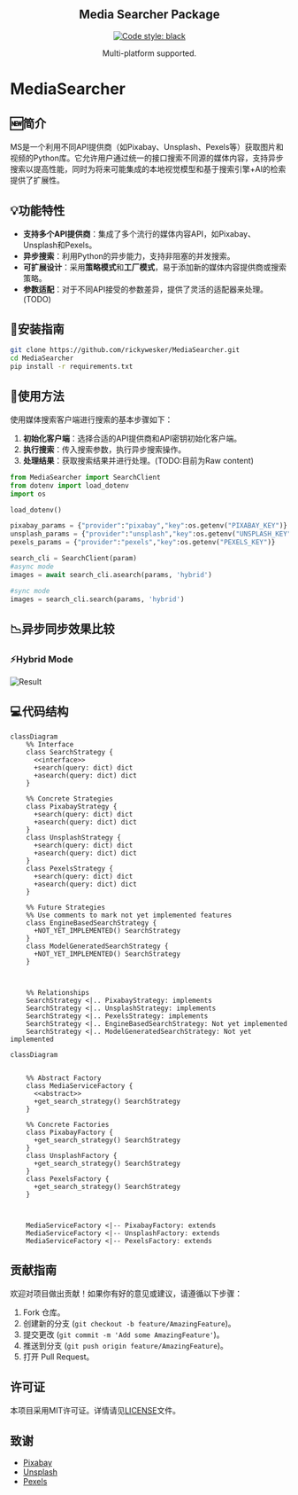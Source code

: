 <h2 align="center">Media Searcher Package</h2>

<p align="center">
<a href="https://github.com/psf/black"><img alt="Code style: black" src="https://img.shields.io/badge/code%20style-black-000000.svg"></a>
</p>
<p align="center">
  Multi-platform supported.
</p>



# MediaSearcher

## 🆕简介

MS是一个利用不同API提供商（如Pixabay、Unsplash、Pexels等）获取图片和视频的Python库。它允许用户通过统一的接口搜索不同源的媒体内容，支持异步搜索以提高性能，同时为将来可能集成的本地视觉模型和基于搜索引擎+AI的检索提供了扩展性。

## 💡功能特性

- **支持多个API提供商**：集成了多个流行的媒体内容API，如Pixabay、Unsplash和Pexels。
- **异步搜索**：利用Python的异步能力，支持非阻塞的并发搜索。
- **可扩展设计**：采用**策略模式**和**工厂模式**，易于添加新的媒体内容提供商或搜索策略。
- **参数适配**：对于不同API接受的参数差异，提供了灵活的适配器来处理。(TODO)

## 📖安装指南

```bash
git clone https://github.com/rickywesker/MediaSearcher.git
cd MediaSearcher
pip install -r requirements.txt
```

## 👀使用方法

使用媒体搜索客户端进行搜索的基本步骤如下：

1. **初始化客户端**：选择合适的API提供商和API密钥初始化客户端。
2. **执行搜索**：传入搜索参数，执行异步搜索操作。
3. **处理结果**：获取搜索结果并进行处理。(TODO:目前为Raw content)

```python
from MediaSearcher import SearchClient
from dotenv import load_dotenv
import os

load_dotenv()

pixabay_params = {"provider":"pixabay","key":os.getenv("PIXABAY_KEY")}
unsplash_params = {"provider":"unsplash","key":os.getenv("UNSPLASH_KEY")}
pexels_params = {"provider":"pexels","key":os.getenv("PEXELS_KEY")}

search_cli = SearchClient(param)
#async mode
images = await search_cli.asearch(params, 'hybrid')

#sync mode
images = search_cli.search(params, 'hybrid')

```

## 📉异步同步效果比较

### ⚡️Hybrid Mode

![Result](../media/res.png)

## 💻代码结构

```mermaid
classDiagram
    %% Interface
    class SearchStrategy {
      <<interface>>
      +search(query: dict) dict
      +asearch(query: dict) dict
    }

    %% Concrete Strategies
    class PixabayStrategy {
      +search(query: dict) dict
      +asearch(query: dict) dict
    }
    class UnsplashStrategy {
      +search(query: dict) dict
      +asearch(query: dict) dict
    }
    class PexelsStrategy {
      +search(query: dict) dict
      +asearch(query: dict) dict
    }

    %% Future Strategies
    %% Use comments to mark not yet implemented features
    class EngineBasedSearchStrategy {
      +NOT_YET_IMPLEMENTED() SearchStrategy
    }
    class ModelGeneratedSearchStrategy {
      +NOT_YET_IMPLEMENTED() SearchStrategy
    }

   

    %% Relationships
    SearchStrategy <|.. PixabayStrategy: implements
    SearchStrategy <|.. UnsplashStrategy: implements
    SearchStrategy <|.. PexelsStrategy: implements
    SearchStrategy <|.. EngineBasedSearchStrategy: Not yet implemented
    SearchStrategy <|.. ModelGeneratedSearchStrategy: Not yet implemented

```

```mermaid
classDiagram
    

    %% Abstract Factory
    class MediaServiceFactory {
      <<abstract>>
      +get_search_strategy() SearchStrategy
    }

    %% Concrete Factories
    class PixabayFactory {
      +get_search_strategy() SearchStrategy
    }
    class UnsplashFactory {
      +get_search_strategy() SearchStrategy
    }
    class PexelsFactory {
      +get_search_strategy() SearchStrategy
    }



    MediaServiceFactory <|-- PixabayFactory: extends
    MediaServiceFactory <|-- UnsplashFactory: extends
    MediaServiceFactory <|-- PexelsFactory: extends

```



## 贡献指南

欢迎对项目做出贡献！如果你有好的意见或建议，请遵循以下步骤：

1. Fork 仓库。
2. 创建新的分支 (`git checkout -b feature/AmazingFeature`)。
3. 提交更改 (`git commit -m 'Add some AmazingFeature'`)。
4. 推送到分支 (`git push origin feature/AmazingFeature`)。
5. 打开 Pull Request。

## 许可证

本项目采用MIT许可证。详情请见[LICENSE](LICENSE)文件。

## 致谢

- [Pixabay](https://pixabay.com/)
- [Unsplash](https://unsplash.com/)
- [Pexels](https://www.pexels.com/)

